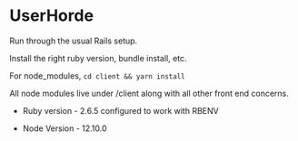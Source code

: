 # UserHorde

Run through the usual Rails setup. 

Install the right ruby version, bundle install, etc.

For node_modules, `cd client && yarn install`

All node modules live under /client along with all other front end concerns. 
 

* Ruby version - 2.6.5 configured to work with RBENV

* Node Version - 12.10.0

